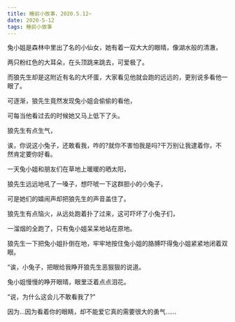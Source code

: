 ```yaml
---
title: 睡前小故事，2020.5.12~
date: 2020-5-12
tags: 睡前小故事
---
```


兔小姐是森林中里出了名的小仙女，她有着一双大大的眼晴，像湖水般的清澈，

两只粉红色的大耳朵，在头顶跳来跳去，可爱极了。

而狼先生却是这附近有名的大坏蛋，大家看见他就会跑的远远的，更别说多看他一眼了。

<!--more -->

可逐渐，狼先生竟然发现兔小姐会偷偷的看他，

可每当他看过去的时候她又马上低下了头。


狼先生有点生气，

诶，你说这小兔子，还敢看我，咋的?就你不害怕我是吗?干万别让我逮着你，不然肯定要你好看。

一天兔小姐和朋友们在草地上暖暖的晒太阳，

狼先生远远地吼了一嗓子，想吓唬一下这群胆小的小兔子，

可是她们的嬉闹声却把狼先生的声音盖住了。

狼先生有点恼火，从远处跑着扑了过来，这可吓坏了小兔子们，

一溜烟的全跑了，只有兔小姐呆呆地站在原地。


狼先生一下把兔小姐扑倒在地，牢牢地按住兔小姐的胳膊吓得兔小姐紧紧地闭着双眼。

“诶，小兔子，把眼给我睁开狼先生恶狠狠的说道。

兔小姐慢慢的睁开眼晴，眼里泛着点点泪花。

“说，为什么这会儿不敢看我了?”

因为...因为看着你的眼睛，却不能爱它真的需要很大的勇气......

